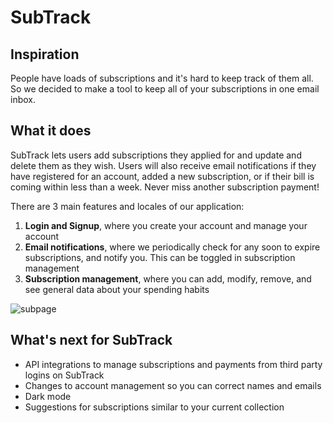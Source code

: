 # SubTrack

## Inspiration
People have loads of subscriptions and it's hard to keep track of them all. So we decided to make a tool to keep all of your subscriptions in one email inbox.

## What it does
SubTrack lets users add subscriptions they applied for and update and delete them as they wish. Users will also receive email notifications if they have registered for an account, added a new subscription, or if their bill is coming within less than a week. Never miss another subscription payment!

There are 3 main features and locales of our application:
1. **Login and Signup**, where you create your account and manage your account
2. **Email notifications**, where we periodically check for any soon to expire subscriptions, and notify you. This can be toggled in subscription management
3. **Subscription management**, where you can add, modify, remove, and see general data about your spending habits

![subpage](https://i.imgur.com/CYNpdAV.png)

## What's next for SubTrack
- API integrations to manage subscriptions and payments from third party logins on SubTrack
- Changes to account management so you can correct names and emails
- Dark mode
- Suggestions for subscriptions similar to your current collection
